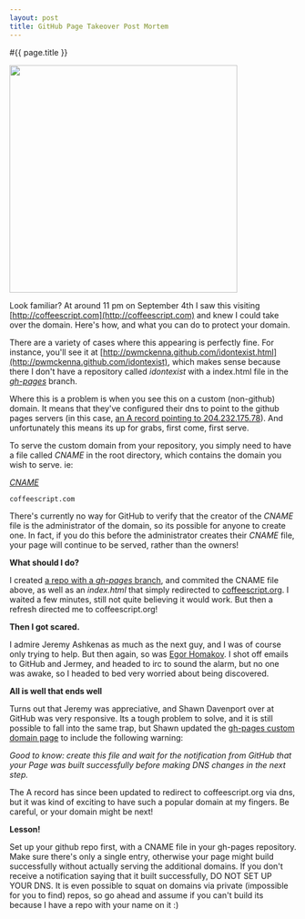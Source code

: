 ```yaml
---
layout: post
title: GitHub Page Takeover Post Mortem
---
```


#{{ page.title }}

<img src='../../../images/gh-pages.png' style="width:400px;"></img>

Look familiar? At around 11 pm on September 4th I saw this visiting [http://coffeescript.com](http://coffeescript.com) and knew I could take over the domain. Here's how, and what you can do to protect your domain.


There are a variety of cases where this appearing is perfectly fine. For instance, you'll see it at [http://pwmckenna.github.com/idontexist.html](http://pwmckenna.github.com/idontexist), which makes sense because there I don't have a repository called <i>idontexist</i> with a index.html file in the <a href="http://pages.github.com"><i>gh-pages</i></a> branch.

Where this is a problem is when you see this on a custom (non-github) domain. It means that they've configured their dns to point to the github pages servers (in this case, <a href="https://help.github.com/articles/my-custom-domain-isn-t-working">an A record pointing to 204.232.175.78</a>). And unfortunately this means its up for grabs, first come, first serve.

To serve the custom domain from your repository, you simply need to have a file called <i>CNAME</i> in the root directory, which contains the domain you wish to serve. ie: 

<a href="https://raw.github.com/pwmckenna/coffeescript.com/master/CNAME"><i>CNAME</i></a>  
```
coffeescript.com
```

There's currently no way for GitHub to verify that the creator of the <i>CNAME</i> file is the administrator of the domain, so its possible for anyone to create one. In fact, if you do this before the administrator creates their <i>CNAME</i> file, your page will continue to be served, rather than the owners! 

__What should I do?__

I created [a repo with a <i>gh-pages</i> branch](https://github.com/pwmckenna/coffeescript.com/tree/gh-pages), and commited the CNAME file above, as well as an <i>index.html</i> that simply redirected to <a href="http://coffeescript.org">coffeescript.org</a>. I waited a few minutes, still not quite believing it would work. But then a refresh directed me to coffeescript.org!

__Then I got scared.__

I admire Jeremy Ashkenas as much as the next guy, and I was of course only trying to help. But then again, so was <a href="http://arstechnica.com/business/2012/03/hacker-commandeers-github-to-prove-vuln-in-ruby/">Egor Homakov</a>. I shot off emails to GitHub and Jermey, and headed to irc to sound the alarm, but no one was awake, so I headed to bed very worried about being discovered. 

__All is well that ends well__

Turns out that Jeremy was appreciative, and Shawn Davenport over at GitHub was very responsive. Its a tough problem to solve, and it is still possible to fall into the same trap, but Shawn updated the [gh-pages custom domain page](https://help.github.com/articles/setting-up-a-custom-domain-with-pages) to include the following warning:

*Good to know: create this file and wait for the notification from GitHub that your Page was built successfully before making DNS changes in the next step.*

The A record has since been updated to redirect to coffeescript.org via dns, but it was kind of exciting to have such a popular domain at my fingers. Be careful, or your domain might be next!

__Lesson!__

Set up your github repo first, with a CNAME file in your gh-pages repository. Make sure there's only a single entry, otherwise your page might build successfully without actually serving the additional domains. If you don't receive a notification saying that it built successfully, DO NOT SET UP YOUR DNS. It is even possible to squat on domains via private (impossible for you to find) repos, so go ahead and assume if you can't build its because I have a repo with your name on it :)

